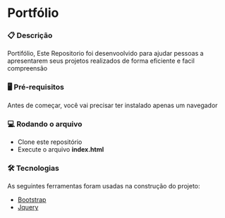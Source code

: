 # Portfólio

### 📋 Descrição
Portifólio, Este Repositorio foi desenvoolvido para ajudar pessoas a apresentarem seus projetos realizados de forma eficiente e facil compreensão

### 🖥 Pré-requisitos
Antes de começar, você vai precisar ter instalado apenas um navegador

### 💻 Rodando o arquivo
- Clone este repositório
- Execute o arquivo **index.html**

### 🛠 Tecnologias

As seguintes ferramentas foram usadas na construção do projeto:

- [Bootstrap](https://getbootstrap.com/)
- [Jquery](https://jquery.com/)
